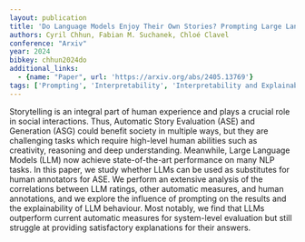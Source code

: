 ```yaml
---
layout: publication
title: 'Do Language Models Enjoy Their Own Stories? Prompting Large Language Models For Automatic Story Evaluation'
authors: Cyril Chhun, Fabian M. Suchanek, Chloé Clavel
conference: "Arxiv"
year: 2024
bibkey: chhun2024do
additional_links:
  - {name: "Paper", url: 'https://arxiv.org/abs/2405.13769'}
tags: ['Prompting', 'Interpretability', 'Interpretability and Explainability']
---
```

Storytelling is an integral part of human experience and plays a crucial role
in social interactions. Thus, Automatic Story Evaluation (ASE) and Generation
(ASG) could benefit society in multiple ways, but they are challenging tasks
which require high-level human abilities such as creativity, reasoning and deep
understanding. Meanwhile, Large Language Models (LLM) now achieve
state-of-the-art performance on many NLP tasks. In this paper, we study whether
LLMs can be used as substitutes for human annotators for ASE. We perform an
extensive analysis of the correlations between LLM ratings, other automatic
measures, and human annotations, and we explore the influence of prompting on
the results and the explainability of LLM behaviour. Most notably, we find that
LLMs outperform current automatic measures for system-level evaluation but
still struggle at providing satisfactory explanations for their answers.
